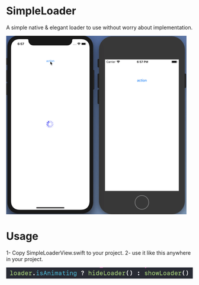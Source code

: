 # SimpleLoader
A simple native &amp; elegant loader to use without worry about implementation.

![alt text](preview.gif)

# Usage
1- Copy SimpleLoaderView.swift to your project.
2- use it like this anywhere in your project.

![alt text](usage.png)
